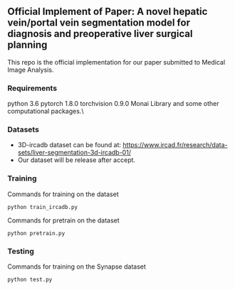 ## Official Implement of Paper: A novel hepatic vein/portal vein segmentation model for diagnosis and preoperative liver surgical planning
This repo is the official implementation for our paper submitted to Medical Image Analysis.
### Requirements
python 3.6
pytorch 1.8.0
torchvision 0.9.0
Monai Library and some other computational packages.\

### Datasets

* 3D-ircadb dataset can be found at: https://www.ircad.fr/research/data-sets/liver-segmentation-3d-ircadb-01/
* Our dataset will be release after accept.

### Training

Commands for training on the dataset
```
python train_ircadb.py 
```
Commands for pretrain on the dataset
```
python pretrain.py
```
### Testing

Commands for training on the Synapse dataset
``` 
python test.py
